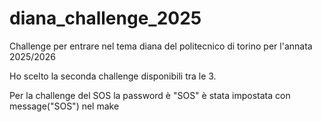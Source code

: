 # diana_challenge_2025

Challenge per entrare nel tema diana del politecnico di torino per l'annata 2025/2026

Ho scelto la seconda challenge disponibili tra le 3.

Per la challenge del SOS la password è "SOS" è stata impostata con message("SOS") nel make
